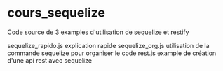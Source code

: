 # cours_sequelize
Code source de 3 examples d'utilisation de sequelize et restify

sequelize_rapido.js explication rapide
sequelize_org.js utilisation de la commande sequelize pour organiser le code
rest.js example de création d'une api rest avec sequelize
